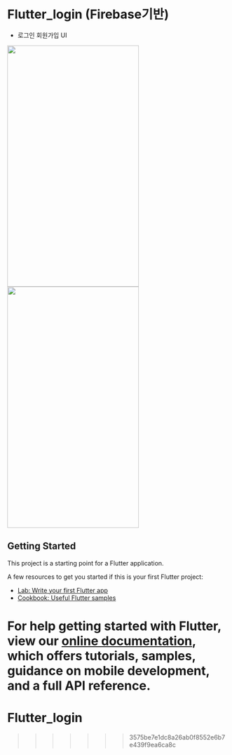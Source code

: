 

# Flutter_login (Firebase기반)
- 로그인 회원가입 UI
<p float = "left">
<img src = "https://user-images.githubusercontent.com/76845678/152490663-3b06174a-7cf0-4c6a-9ca6-9ced929228ea.png" width = "300" height="550">
<img src = "https://user-images.githubusercontent.com/76845678/152491045-b048d6df-d760-4d24-af62-4c72cf97f13c.png" width = "300" height = "550">
  <p>




## Getting Started

This project is a starting point for a Flutter application.

A few resources to get you started if this is your first Flutter project:

- [Lab: Write your first Flutter app](https://flutter.dev/docs/get-started/codelab)
- [Cookbook: Useful Flutter samples](https://flutter.dev/docs/cookbook)

For help getting started with Flutter, view our
[online documentation](https://flutter.dev/docs), which offers tutorials,
samples, guidance on mobile development, and a full API reference.
=======
# Flutter_login
>>>>>>> 3575be7e1dc8a26ab0f8552e6b7e439f9ea6ca8c
